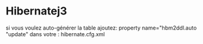 # Hibernatej3
 
si vous voulez auto-générer la table ajoutez: property name="hbm2ddl.auto "update" dans votre : hibernate.cfg.xml

